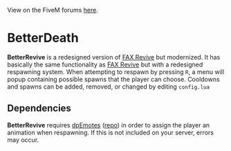 View on the FiveM forums [here](https://forum.cfx.re/t/betterdeath-v1-0-0/5098961).

# BetterDeath

<b>BetterRevive</b> is a redesigned version of [FAX Revive](https://github.com/FAXES/fax-revive) but modernized. It has basically the same functionality as [FAX Revive](https://github.com/FAXES/fax-revive) but with a redesigned respawning system. When attempting to respawn by pressing ``R``, a menu will popup containing possible spawns that the player can choose. Cooldowns and spawns can be added, removed, or changed by editing ``config.lua``

## Dependencies
<b>BetterRevive</b> requires [dpEmotes](https://forum.cfx.re/t/dpemotes-1-7-390-emotes-walkingstyles-keybinding-dances-expressions-and-shared-emotes/843105) ([repo](https://github.com/andristum/dpemotes)) in order to assign the player an animation when respawning. If this is not included on your server, errors may occur.
